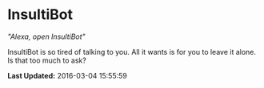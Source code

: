 # InsultiBot
*"Alexa, open InsultiBot"*

InsultiBot is so tired of talking to you.  All it wants is for you to leave it alone.  Is that too much to ask?

**Last Updated:** 2016-03-04 15:55:59